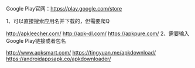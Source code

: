 Google Play官网：https://play.google.com/store

1、可以直接搜索应用名并下载的，但需要爬Q

http://apkleecher.com/
http://apk-dl.com/
https://apkpure.com/
2、需要输入Google Play链接或者包名

http://www.apksmart.com/
https://tingyuan.me/apkdownload/
https://androidappsapk.co/apkdownloader/
